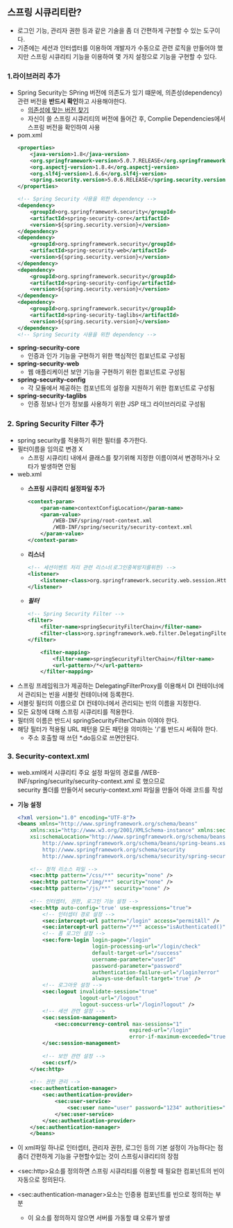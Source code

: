 ## 스프링 시큐리티란?
- 로그인 기능, 관리자 권한 등과 같은 기술을 좀 더 간편하게 구현할 수 있는 도구이다.
- 기존에는 세션과 인터셉터를 이용하여 개발자가 수동으로 관련 로직을 만들어야 했지만 스프링 시큐리티 기능을 이용하여 몇 가지 설정으로 기능을 구현할 수 있다.

### 1.라이브러리 추가
- Spring Security는 SPring 버전에 의존도가 있기 떄문에, 의존성(dependency)관련 버전을 **반드시 확인**하고 사용해야한다.
    - [의존성에 맞는 버전 찾기](https://mvnrepository.com/artifact/org.springframework.security/spring-security-core)
    - 자신이 쓸 스프링 시큐리티의 버전에 들어간 후, Complie Dependencies에서 스프링 버전을 확인하여 사용
- pom.xml
    ```xml
    <properties>
        <java-version>1.8</java-version>
        <org.springframework-version>5.0.7.RELEASE</org.springframework-version>
        <org.aspectj-version>1.8.4</org.aspectj-version>
        <org.slf4j-version>1.6.6</org.slf4j-version>
        <spring.security.version>5.0.6.RELEASE</spring.security.version>
    </properties>
 
    <!-- Spring Security 사용을 위한 dependency -->
    <dependency>
        <groupId>org.springframework.security</groupId>
        <artifactId>spring-security-core</artifactId>
        <version>${spring.security.version}</version>
    </dependency>
    <dependency>
        <groupId>org.springframework.security</groupId>
        <artifactId>spring-security-web</artifactId>
        <version>${spring.security.version}</version>
    </dependency>
    <dependency>
        <groupId>org.springframework.security</groupId>
        <artifactId>spring-security-config</artifactId>
        <version>${spring.security.version}</version>
    </dependency>
    <dependency>
        <groupId>org.springframework.security</groupId>
        <artifactId>spring-security-taglibs</artifactId>
        <version>${spring.security.version}</version>
    </dependency>
    <!-- Spring Security 사용을 위한 dependency -->
    ```
- **spring-security-core**
    - 인증과 인가 기능을 구현하기 위한 핵심적인 컴포넌트로 구성됨
- **spring-security-web**
    - 웹 애플리케이션 보안 기능을 구현하기 위한 컴포넌트로 구성됨
- **spring-security-config**
    - 각 모듈에서 제공하는 컴포넌트의 설정을 지원하기 위한 컴포넌트로 구성됨
- **spring-security-taglibs**
    - 인증 정보나 인가 정보를 사용하기 위한 JSP 태그 라이브러리로 구성됨
### 2. Spring Security Filter 추가
- spring security를 적용하기 위한 필터를 추가한다.
- 필터이름을 임의로 변경 X
    - 스프링 시큐리티 내에서 클래스를 찾기위해 지정한 이름이여서 변경하거나 오타가 발생하면 안됨
- web.xml
    - **스프링 시큐리티 설정파일 추가**
        ```xml
        <context-param>
            <param-name>contextConfigLocation</param-name>
            <param-value>
                /WEB-INF/spring/root-context.xml
                /WEB-INF/spring/security/security-context.xml
            </param-value>
        </context-param>
        ```
    - **리스너**
        ```xml
        <!-- 세션이벤트 처리 관련 리스너(로그인중복방지를위한) -->
        <listener>
            <listener-class>org.springframework.security.web.session.HttpSessionEventPublisher</listener-class>
        </listener>
        ```

    - ***필터***
        ```xml
        <!-- Spring Security Filter -->
        <filter>
            <filter-name>springSecurityFilterChain</filter-name>
            <filter-class>org.springframework.web.filter.DelegatingFilterProxy</filter-class>
        </filter>
        
            <filter-mapping>
                <filter-name>springSecurityFilterChain</filter-name>
                <url-pattern>/*</url-pattern>
            </filter-mapping>
        ```
- 스프링 프레임워크가 제공하는 DelegatingFilterProxy를 이용해서 DI 컨테이너에서 관리되는 빈을 서블릿 컨테이너에 등록한다.
- 서블릿 필터의 이름으로 DI 컨테이너에서 관리되는 빈의 이름을 지정한다.
- 모든 요청에 대해 스프링 시큐리티를 적용한다.
- 필터의 이름은 반드시 springSecurityFilterChain 이여야 한다.
- 해당 필터가 적용될 URL 패턴을 모든 패턴을 의미하는 '/'를 반드시 써줘야 한다.
    - 주소 호출할 때 쓰던 *.do등으로 쓰면안된다.

### 3. Security-context.xml
- web.xml에서 시큐리티 주요 설정 파일의 경로를 /WEB-INF/spring/security/security-context.xml 로 했으므로<br>security 폴더를 만들어서 securiy-context.xml 파일을 만들어 아래 코드를 작성

- **기능 설정**
    ```xml
    <?xml version="1.0" encoding="UTF-8"?>
    <beans xmlns="http://www.springframework.org/schema/beans"
        xmlns:xsi="http://www.w3.org/2001/XMLSchema-instance" xmlns:sec="http://www.springframework.org/schema/security"
        xsi:schemaLocation="http://www.springframework.org/schema/beans 
            http://www.springframework.org/schema/beans/spring-beans.xsd
            http://www.springframework.org/schema/security
            http://www.springframework.org/schema/security/spring-security.xsd">
        
        <!-- 정적 리소스 파일 -->
        <sec:http pattern="/css/**" security="none" />
        <sec:http pattern="/img/**" security="none" />
        <sec:http pattern="/js/**" security="none" />
        
        <!-- 인터셉터, 권한, 로그인 기능 설정 -->
        <sec:http auto-config='true' use-expressions="true">
            <!-- 인터셉터 경로 설정 -->
            <sec:intercept-url pattern="/login" access="permitAll" />
            <sec:intercept-url pattern="/**" access="isAuthenticated()" />
            <!-- 폼 로그인 설정 -->
            <sec:form-login login-page="/login"
                            login-processing-url="/login/check"
                            default-target-url="/success"
                            username-parameter="userId" 
                            password-parameter="password"
                            authentication-failure-url="/login?error" 
                            always-use-default-target='true' />
            <!-- 로그아웃 설정 -->
            <sec:logout invalidate-session="true"
                        logout-url="/logout"   
                        logout-success-url="/login?logout" />
            <!-- 세션 관련 설정 -->
            <sec:session-management>
                <sec:concurrency-control max-sessions="1"
                                        expired-url="/login"
                                        error-if-maximum-exceeded="true"/>
            </sec:session-management>
            
            <!-- 보안 관련 설정 -->
            <sec:csrf/>
        </sec:http>
        
        <!-- 권한 관리 -->
        <sec:authentication-manager>
            <sec:authentication-provider>
                <sec:user-service>
                    <sec:user name="user" password="1234" authorities="ROLE_USER"/>
                </sec:user-service>
            </sec:authentication-provider>
        </sec:authentication-manager>
        </beans>
    ```
- 이 xml파일 하나로 인터셉터, 관리자 권한, 로그인 등의 기본 설정이 가능하다는 점 <br>좀더 간편하게 기능을 구현할수있는 것이 스프링시큐리티의 장점
- &#60;sec:http&#62;요소를 정의하면 스프링 시큐리티를 이용할 때 필요한 컴포넌트의 빈이 자동으로 정의된다.
- &#60;sec:authentication-manager&#62;요소는 인증용 컴포넌트를 빈으로 정의하는 부분
    - 이 요소를 정의하지 않으면 서버를 가동할 떄 오류가 발생
